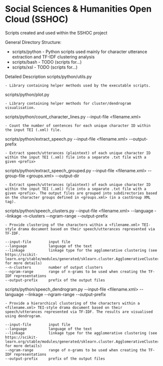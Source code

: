 # Social Sciences & Humanities Open Cloud (SSHOC) 
Scripts created and used within the SSHOC project

General Directory Structure:
- scripts/python - Python scripts used mainly for character utterance extraction and TF-IDF clustering analysis
- scripts/bash - TODO (scripts for...)
- scripts/xsl - TODO (scripts for...)

Detailed Description
scripts/python/utils.py

    - Library containing helper methods used by the executable scripts.

scripts/python/plot.py

    - Library containing helper methods for cluster/dendrogram visualisation.

scripts/python/count_character_lines.py --input-file <filename.xml>

    - Count the number of sentences for each unique character ID within the input TEI (.xml) file.

scripts/python/extract_speech.py --input-file <filename.xml> --output-prefix <prefix>

    - Extract speech/utterances (plaintext) of each unique character ID within the input TEI (.xml) file into a separate .txt file with a given <prefix>

scripts/python/extract_speech_grouped.py --input-file <filename.xml> --group-file <groups.xml> --output-dir <directory-name>

    - Extract speech/utterances (plaintext) of each unique character ID within the input TEI (.xml) file into a separate .txt file with a given <prefix>. The output files are grouped into subdirectories based on the character groups defined in <groups.xml> (in a castGroup XML tag).

scripts/python/speech_clusters.py --input-file <filename.xml> --language <language> --linkage <linkage-type> -n-clusters <n-clusters> --ngram-range <ngram-range> --output-prefix <prefix>

    - Provide clustering of the characters within a <filename.xml> TEI-style drama document based on their speech/utterances represented via TF-IDF.

    --input-file        input file
    --language          language of the text
    --linkage           linkage type for the agglomerative clustering (see https://scikit-learn.org/stable/modules/generated/sklearn.cluster.AgglomerativeClustering.html for more details)
    --n-clusters        number of output clusters
    --ngram-range       range of n-grams to be used when creating the TF-IDF representations
    --output-prefix     prefix of the output files

scripts/python/speech_dendrogram.py --input-file <filename.xml> --language <language> --linkage <linkage-type> --ngram-range <ngram-range> --output-prefix <prefix>

    - Provide a hierarchical clustering of the characters within a <filename.xml> TEI-style drama document based on their speech/utterances represented via TF-IDF. The results are visualised using dendrogram.

    --input-file        input file
    --language          language of the text
    --linkage           linkage type for the agglomerative clustering (see https://scikit-learn.org/stable/modules/generated/sklearn.cluster.AgglomerativeClustering.html for more details)
    --ngram-range       range of n-grams to be used when creating the TF-IDF representations
    --output-prefix     prefix of the output files


